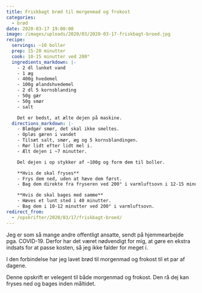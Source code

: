 ```yaml
---
title: Friskbagt brød til morgenmad og frokost
categories:
  - brød
date: 2020-03-17 19:00:00
image: /images/uploads/2020/03/2020-03-17-friskbagt-broed.jpg
recipe:
  servings: ~10 boller
  prep: 15-20 minutter
  cook: 10-15 minutter ved 200°
  ingredients_markdown: |-
    - 2 dl lunket vand
    - 1 æg
    - 400g hvedemel
    - 100g ølandshvedemel
    - 2 dl 5 kornsblanding
    - 50g gær
    - 50g smør
    - salt

    Det er bedst, at ælte dejen på maskine.
  directions_markdown: |-
    - Blødgør smør, det skal ikke smeltes.
    - Opløs gæren i vandet
    - Tilsæt salt, smør, æg og 5 kornsblandingen.
    - Rør lidt efter lidt mel i.
    - Ælt dejen i ~7 minutter.

    Del dejen i op stykker af ~100g og form dem til boller.

    **Hvis de skal fryses**
    - Frys dem ned, uden at hæve dem først.
    - Bag dem direkte fra fryseren ved 200° i varmluftsovn i 12-15 minutter.

    **Hvis de skal bages med samme**
    - Hæves et lunt sted i 40 minutter.
    - Bag dem i 10-12 minutter ved 200° i varmluftsovn.
redirect_from:
  - /opskrifter/2020/03/17/friskbagt-broed/
---
```


Jeg er som så mange andre offentligt ansatte, sendt på hjemmearbejde pga. COVID-19. Derfor har det været nødvendigt for mig, at gøre en ekstra indsats for at passe kosten, så jeg ikke falder for meget i.

I den forbindelse har jeg lavet brød til morgenmad og frokost til et par af dagene.

Denne opskrift er velegent til både morgenmad og frokost. Den rå dej kan fryses ned og bages inden måltidet.
